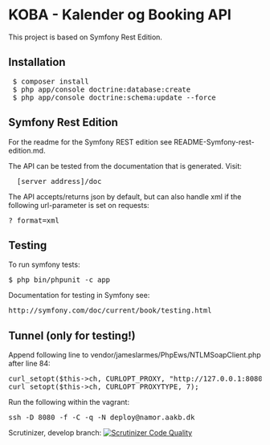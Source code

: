 # KOBA - Kalender og Booking API
This project is based on Symfony Rest Edition.

## Installation
<pre>
 $ composer install
 $ php app/console doctrine:database:create
 $ php app/console doctrine:schema:update --force
</pre>

## Symfony Rest Edition
For the readme for the Symfony REST edition see README-Symfony-rest-edition.md.

The API can be tested from the documentation that is generated. Visit:
<pre>
  [server_address]/doc
</pre>

The API accepts/returns json by default, but can also handle xml if the following url-parameter is set on requests:
<pre>
?_format=xml
</pre>

## Testing
To run symfony tests:
<pre>
$ php bin/phpunit -c app
</pre>

Documentation for testing in Symfony see:
<pre>
http://symfony.com/doc/current/book/testing.html
</pre>

## Tunnel (only for testing!)
Append following line to vendor/jameslarmes/PhpEws/NTLMSoapClient.php after line 84:
<pre>
curl_setopt($this->ch, CURLOPT_PROXY, "http://127.0.0.1:8080/");
curl_setopt($this->ch, CURLOPT_PROXYTYPE, 7);
</pre>

Run the following within the vagrant:
<pre>
ssh -D 8080 -f -C -q -N deploy@namor.aakb.dk
</pre>

Scrutinizer, develop branch: [![Scrutinizer Code Quality](https://scrutinizer-ci.com/g/KOBADK/backend/badges/quality-score.png?b=development)](https://scrutinizer-ci.com/g/KOBADK/backend/?branch=development)
